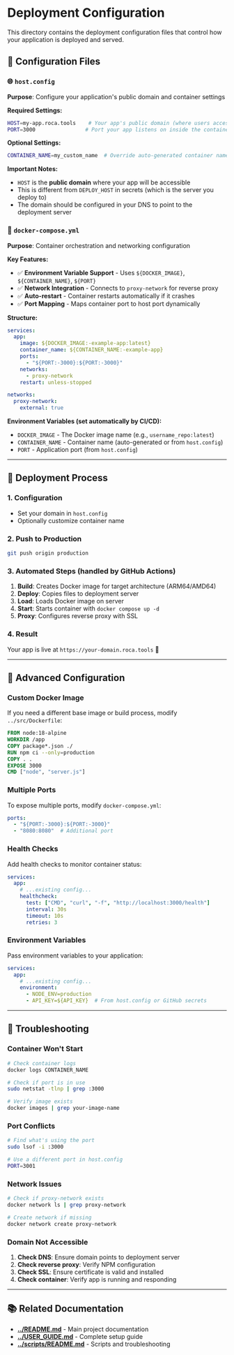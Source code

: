 # Deployment Configuration

This directory contains the deployment configuration files that control how your application is deployed and served.

## 📁 Configuration Files

### 🌐 `host.config`
**Purpose**: Configure your application's public domain and container settings

**Required Settings:**
```bash
HOST=my-app.roca.tools    # Your app's public domain (where users access it)
PORT=3000                # Port your app listens on inside the container
```

**Optional Settings:**
```bash
CONTAINER_NAME=my_custom_name  # Override auto-generated container name
```

**Important Notes:**
- `HOST` is the **public domain** where your app will be accessible
- This is different from `DEPLOY_HOST` in secrets (which is the server you deploy to)
- The domain should be configured in your DNS to point to the deployment server

### 🐳 `docker-compose.yml`
**Purpose**: Container orchestration and networking configuration

**Key Features:**
- ✅ **Environment Variable Support** - Uses `${DOCKER_IMAGE}`, `${CONTAINER_NAME}`, `${PORT}`
- ✅ **Network Integration** - Connects to `proxy-network` for reverse proxy
- ✅ **Auto-restart** - Container restarts automatically if it crashes
- ✅ **Port Mapping** - Maps container port to host port dynamically

**Structure:**
```yaml
services:
  app:
    image: ${DOCKER_IMAGE:-example-app:latest}
    container_name: ${CONTAINER_NAME:-example-app}
    ports:
      - "${PORT:-3000}:${PORT:-3000}"
    networks:
      - proxy-network
    restart: unless-stopped

networks:
  proxy-network:
    external: true
```

**Environment Variables (set automatically by CI/CD):**
- `DOCKER_IMAGE` - The Docker image name (e.g., `username_repo:latest`)
- `CONTAINER_NAME` - Container name (auto-generated or from `host.config`)
- `PORT` - Application port (from `host.config`)

---

## 🚀 Deployment Process

### 1. **Configuration**
- Set your domain in `host.config`
- Optionally customize container name

### 2. **Push to Production**
```bash
git push origin production
```

### 3. **Automated Steps** (handled by GitHub Actions)
1. **Build**: Creates Docker image for target architecture (ARM64/AMD64)
2. **Deploy**: Copies files to deployment server
3. **Load**: Loads Docker image on server
4. **Start**: Starts container with `docker compose up -d`
5. **Proxy**: Configures reverse proxy with SSL

### 4. **Result**
Your app is live at `https://your-domain.roca.tools` 🎉

---

## 🔧 Advanced Configuration

### Custom Docker Image
If you need a different base image or build process, modify `../src/Dockerfile`:

```dockerfile
FROM node:18-alpine
WORKDIR /app
COPY package*.json ./
RUN npm ci --only=production
COPY . .
EXPOSE 3000
CMD ["node", "server.js"]
```

### Multiple Ports
To expose multiple ports, modify `docker-compose.yml`:

```yaml
ports:
  - "${PORT:-3000}:${PORT:-3000}"
  - "8080:8080"  # Additional port
```

### Health Checks
Add health checks to monitor container status:

```yaml
services:
  app:
    # ...existing config...
    healthcheck:
      test: ["CMD", "curl", "-f", "http://localhost:3000/health"]
      interval: 30s
      timeout: 10s
      retries: 3
```

### Environment Variables
Pass environment variables to your application:

```yaml
services:
  app:
    # ...existing config...
    environment:
      - NODE_ENV=production
      - API_KEY=${API_KEY}  # From host.config or GitHub secrets
```

---

## 🐛 Troubleshooting

### Container Won't Start
```bash
# Check container logs
docker logs CONTAINER_NAME

# Check if port is in use
sudo netstat -tlnp | grep :3000

# Verify image exists
docker images | grep your-image-name
```

### Port Conflicts
```bash
# Find what's using the port
sudo lsof -i :3000

# Use a different port in host.config
PORT=3001
```

### Network Issues
```bash
# Check if proxy-network exists
docker network ls | grep proxy-network

# Create network if missing
docker network create proxy-network
```

### Domain Not Accessible
1. **Check DNS**: Ensure domain points to deployment server
2. **Check reverse proxy**: Verify NPM configuration
3. **Check SSL**: Ensure certificate is valid and installed
4. **Check container**: Verify app is running and responding

---

## 📚 Related Documentation

- **[../README.md](../README.md)** - Main project documentation
- **[../USER_GUIDE.md](../USER_GUIDE.md)** - Complete setup guide
- **[../scripts/README.md](../scripts/README.md)** - Scripts and troubleshooting
